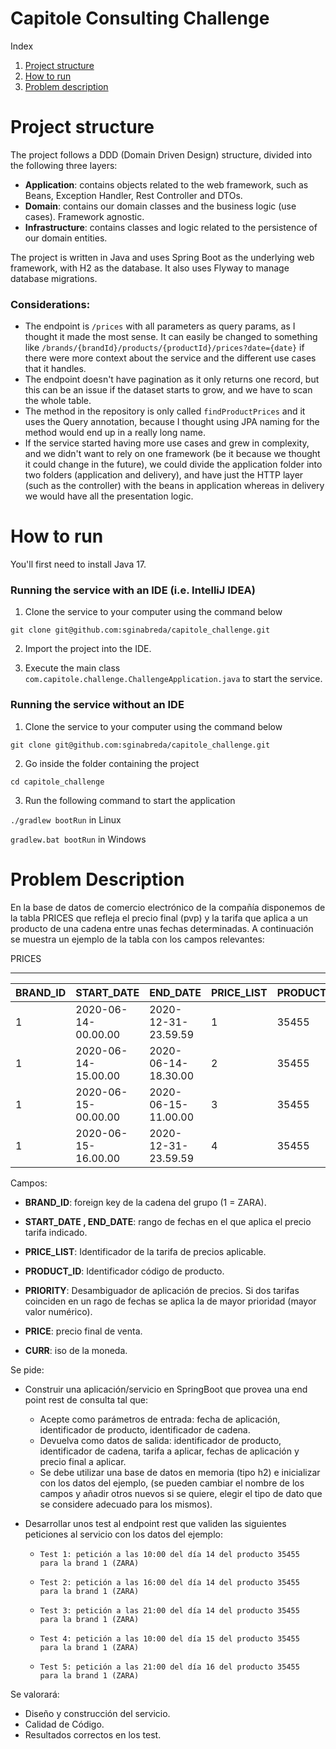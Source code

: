 # Capitole Consulting Challenge

Index
1) [Project structure](#project-structure)
2) [How to run](#how-to-run)
2) [Problem description](#problem-description)

# Project structure

The project follows a DDD (Domain Driven Design) structure, divided into the following three layers:
- **Application**: contains objects related to the web framework, such as Beans, Exception Handler, Rest Controller and DTOs.
- **Domain**: contains our domain classes and the business logic (use cases). Framework agnostic.
- **Infrastructure**: contains classes and logic related to the persistence of our domain entities.

The project is written in Java and uses Spring Boot as the underlying web framework, with H2 as the database. 
It also uses Flyway to manage database migrations.

### Considerations:
- The endpoint is `/prices` with all parameters as query params, as I thought it made the most sense. It can easily be changed to something like `/brands/{brandId}/products/{productId}/prices?date={date}`
if there were more context about the service and the different use cases that it handles.
- The endpoint doesn't have pagination as it only returns one record, but this can be an issue if the dataset
starts to grow, and we have to scan the whole table.
- The method in the repository is only called `findProductPrices` and it uses the Query annotation, because I thought
using JPA naming for the method would end up in a really long name.
- If the service started having more use cases and grew in complexity, and we didn't want to rely on one framework
(be it because we thought it could change in the future), we could divide the application folder
into two folders (application and delivery), and have just the HTTP layer (such as the controller) with the beans in application
whereas in delivery we would have all the presentation logic.

# How to run

You'll first need to install Java 17.

### Running the service with an IDE (i.e. IntelliJ IDEA)

1) Clone the service to your computer using the command below

``git clone git@github.com:sginabreda/capitole_challenge.git``

2) Import the project into the IDE.

3) Execute the main class `com.capitole.challenge.ChallengeApplication.java` to start the service.

### Running the service without an IDE

1) Clone the service to your computer using the command below

``git clone git@github.com:sginabreda/capitole_challenge.git``

2) Go inside the folder containing the project

``cd capitole_challenge``

3) Run the following command to start the application

``./gradlew bootRun`` in Linux

``gradlew.bat bootRun`` in Windows

# Problem Description
En la base de datos de comercio electrónico de la compañía disponemos de la tabla PRICES que refleja el precio final (pvp) y la tarifa que aplica a un producto de una cadena entre unas fechas determinadas. A continuación se muestra un ejemplo de la tabla con los campos relevantes:


PRICES

-------

| BRAND_ID | START_DATE          | END_DATE            | PRICE_LIST | PRODUCT_ID | PRIORITY | PRICE | CURR |
|----------|---------------------|---------------------|------------|------------|----------|-------|------|
| 1        | 2020-06-14-00.00.00 | 2020-12-31-23.59.59 | 1          | 35455      | 0        | 35.50 | EUR  |
| 1        | 2020-06-14-15.00.00 | 2020-06-14-18.30.00 | 2          | 35455      | 1        | 25.45 | EUR  |
| 1        | 2020-06-15-00.00.00 | 2020-06-15-11.00.00 | 3          | 35455      | 1        | 30.50 | EUR  |
| 1        | 2020-06-15-16.00.00 | 2020-12-31-23.59.59 | 4          | 35455      | 1        | 38.95 | EUR  |

Campos:

- **BRAND_ID**: foreign key de la cadena del grupo (1 = ZARA).

- **START_DATE , END_DATE**: rango de fechas en el que aplica el precio tarifa indicado.

- **PRICE_LIST**: Identificador de la tarifa de precios aplicable.

- **PRODUCT_ID**: Identificador código de producto.

- **PRIORITY**: Desambiguador de aplicación de precios. Si dos tarifas coinciden en un rago de fechas se aplica la de mayor prioridad (mayor valor numérico).

- **PRICE**: precio final de venta.

- **CURR**: iso de la moneda.

Se pide:

- Construir una aplicación/servicio en SpringBoot que provea una end point rest de consulta  tal que:
  - Acepte como parámetros de entrada: fecha de aplicación, identificador de producto, identificador de cadena.
  - Devuelva como datos de salida: identificador de producto, identificador de cadena, tarifa a aplicar, fechas de aplicación y precio final a aplicar.
  - Se debe utilizar una base de datos en memoria (tipo h2) e inicializar con los datos del ejemplo, (se pueden cambiar el nombre de los campos y añadir otros nuevos si se quiere, elegir el tipo de dato que se considere adecuado para los mismos).

- Desarrollar unos test al endpoint rest que  validen las siguientes peticiones al servicio con los datos del ejemplo:

  - `Test 1: petición a las 10:00 del día 14 del producto 35455   para la brand 1 (ZARA)`

  - `Test 2: petición a las 16:00 del día 14 del producto 35455   para la brand 1 (ZARA)`

  - `Test 3: petición a las 21:00 del día 14 del producto 35455   para la brand 1 (ZARA)`

  - `Test 4: petición a las 10:00 del día 15 del producto 35455   para la brand 1 (ZARA)`

  - `Test 5: petición a las 21:00 del día 16 del producto 35455   para la brand 1 (ZARA)`

Se valorará:

- Diseño y construcción del servicio.
- Calidad de Código.
- Resultados correctos en los test.